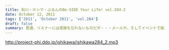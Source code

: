 ```yaml
---
title: 石川・ホンマ・ぶるんのBe-SIDE Your Life! vol.284-2
date: October 12, 2011
tags: ['2011', 'October 2011', 'vol.284']
draft: false
summary: 普通、リスナーには感謝を忘れないものだが・・・メールや、そしてイベントで挨拶をしてくれたリスナーへの罵倒！そして嘲笑！辱めっ！・・・覚悟してのぞんでほしい番組ですな。NAMAE
---
```


http://project-phi.ddo.jp/ishikawa/ishikawa284_2.mp3
